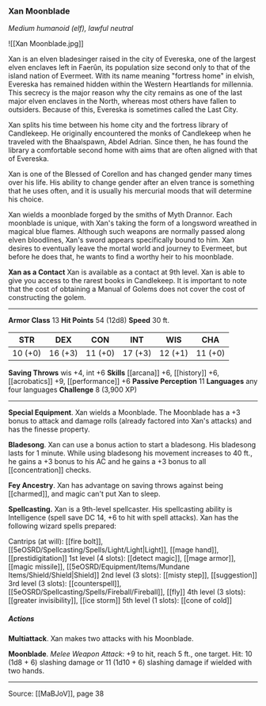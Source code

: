 ### Xan Moonblade
_Medium humanoid (elf), lawful neutral_

![[Xan Moonblade.jpg]]

Xan is an elven bladesinger raised in the city of Evereska, one of the largest elven enclaves left in Faerûn, its population size second only to that of the island nation of Evermeet. With its name meaning "fortress home" in elvish, Evereska has remained hidden within the Western Heartlands for millennia. This secrecy is the major reason why the city remains as one of the last major elven enclaves in the North, whereas most others have fallen to outsiders. Because of this, Evereska is sometimes called the Last City.

Xan splits his time between his home city and the fortress library of Candlekeep. He originally encountered the monks of Candlekeep when he traveled with the Bhaalspawn, Abdel Adrian. Since then, he has found the library a comfortable second home with aims that are often aligned with that of Evereska.

Xan is one of the Blessed of Corellon and has changed gender many times over his life. His ability to change gender after an elven trance is something that he uses often, and it is usually his mercurial moods that will determine his choice.

Xan wields a moonblade forged by the smiths of Myth Drannor. Each moonblade is unique, with Xan's taking the form of a longsword wreathed in magical blue flames. Although such weapons are normally passed along elven bloodlines, Xan's sword appears specifically bound to him. Xan desires to eventually leave the mortal world and journey to Evermeet, but before he does that, he wants to find a worthy heir to his moonblade.

**Xan as a Contact** Xan is available as a contact at 9th level. Xan is able to give you access to the rarest books in Candlekeep. It is important to note that the cost of obtaining a Manual of Golems does not cover the cost of constructing the golem.






---

**Armor Class** 13
**Hit Points** 54 (12d8)
**Speed** 30 ft.

| STR     | DEX     | CON     | INT     | WIS     | CHA     |
|---------|---------|---------|---------|---------|---------|
| 10 (+0) | 16 (+3) | 11 (+0) | 17 (+3) | 12 (+1) | 11 (+0) |

**Saving Throws** wis +4, int +6
**Skills** [[arcana]] +6, [[history]] +6, [[acrobatics]] +9, [[performance]] +6
**Passive Perception** 11
**Languages** any four languages
**Challenge** 8 (3,900 XP)

---

**Special Equipment**. Xan wields a Moonblade. The Moonblade has a +3 bonus to attack and damage rolls (already factored into Xan's attacks) and has the finesse property.

**Bladesong**. Xan can use a bonus action to start a bladesong. His bladesong lasts for 1 minute. While using bladesong his movement increases to 40 ft., he gains a +3 bonus to his AC and he gains a +3 bonus to all [[concentration]] checks.

**Fey Ancestry**. Xan has advantage on saving throws against being [[charmed]], and magic can't put Xan to sleep.

**Spellcasting.** Xan is a 9th-level spellcaster. His spellcasting ability is Intelligence (spell save DC 14, +6 to hit with spell attacks). Xan has the following wizard spells prepared:

Cantrips (at will): [[fire bolt]], [[5eOSRD/Spellcasting/Spells/Light/Light|Light]], [[mage hand]], [[prestidigitation]]
1st level (4 slots): [[detect magic]], [[mage armor]], [[magic missile]], [[5eOSRD/Equipment/Items/Mundane Items/Shield/Shield|Shield]]
2nd level (3 slots): [[misty step]], [[suggestion]]
3rd level (3 slots): [[counterspell]], [[5eOSRD/Spellcasting/Spells/Fireball/Fireball]], [[fly]]
4th level (3 slots): [[greater invisibility]], [[ice storm]]
5th level (1 slots): [[cone of cold]]

##### Actions
**Multiattack**. Xan makes two attacks with his Moonblade.

**Moonblade**. _Melee Weapon Attack:_ +9 to hit, reach 5 ft., one target. Hit: 10 (1d8 + 6) slashing damage or 11 (1d10 + 6) slashing damage if wielded with two hands.


---

Source: [[MaBJoV]], page 38